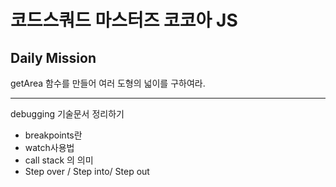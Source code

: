 # 코드스쿼드 마스터즈 코코아 JS

## Daily Mission

getArea 함수를 만들어 여러 도형의 넓이를 구하여라.

---

debugging 기술문서 정리하기

- breakpoints란
- watch사용법
- call stack 의 의미
- Step over / Step into/ Step out
